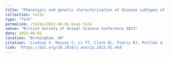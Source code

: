 ```yaml
---
title: "Phenotypic and genetic characterisation of disease subtypes of equine recurrent exertional rhabdomyolysis."
collection: talks
type: "Talk"
permalink: /talks/2023-04-01-bsas-talk
venue: "British Society of Animal Science Conference 2023"
date: 2023-04-01
location: "Birmingham, UK"
citation: 'Lindsay V, Massey C, Li YT, Clark EL, Piercy RJ, Psifidi A (2023) Phenotypic and genetic characterisation of disease subtypes of equine recurrent exertional rhabdomyolysis. <i>animal: science proceedings</i> 14(2)'
link: 'https://doi.org/10.1016/j.anscip.2023.01.454'
---
```



